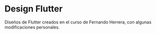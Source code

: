 # Design Flutter

Diseños de Flutter creados en el curso de Fernando Herrera, con algunas modificaciones personales.


